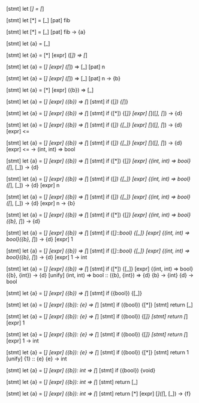
[stmt] let [_] = [_]

[stmt] let [*] = [_]
[pat] fib

[stmt] let [*] = [_]
[pat] fib -> {a}

[stmt] let {a} = [_]

[stmt] let {a} = [*]
[expr] ([_]) => [_]

[stmt] let {a} = [*]
[expr] ([*]) => [_]
[pat] n

[stmt] let {a} = [*]
[expr] ([*]) => [_]
[pat] n -> {b}

[stmt] let {a} = [*]
[expr] ({b}) => [_]

[stmt] let {a} = [*]
[expr] ({b}) => [*]
[stmt] if ([_]) {[_]}

[stmt] let {a} = [*]
[expr] ({b}) => [*]
[stmt] if ([*]) {[_]}
[expr] [_]([_], [_]) -> {d}

[stmt] let {a} = [*]
[expr] ({b}) => [*]
[stmt] if ([*]) {[_]}
[expr] [*]([_], [_]) -> {d}
[expr] <=

[stmt] let {a} = [*]
[expr] ({b}) => [*]
[stmt] if ([*]) {[_]}
[expr] [*]([_], [_]) -> {d}
[expr] <= -> (int, int) => bool

[stmt] let {a} = [*]
[expr] ({b}) => [*]
[stmt] if ([*]) {[_]}
[expr] {(int, int) => bool}([_], [_]) -> {d}

[stmt] let {a} = [*]
[expr] ({b}) => [*]
[stmt] if ([*]) {[_]}
[expr] {(int, int) => bool}([*], [_]) -> {d}
[expr] n

[stmt] let {a} = [*]
[expr] ({b}) => [*]
[stmt] if ([*]) {[_]}
[expr] {(int, int) => bool}([*], [_]) -> {d}
[expr] n -> {b}

[stmt] let {a} = [*]
[expr] ({b}) => [*]
[stmt] if ([*]) {[_]}
[expr] {(int, int) => bool}({b}, [_]) -> {d}

[stmt] let {a} = [*]
[expr] ({b}) => [*]
[stmt] if ([*]::bool) {[_]}
[expr] {(int, int) => bool}({b}, [*]) -> {d}
[expr] 1

[stmt] let {a} = [*]
[expr] ({b}) => [*]
[stmt] if ([*]::bool) {[_]}
[expr] {(int, int) => bool}({b}, [*]) -> {d}
[expr] 1 -> int

[stmt] let {a} = [*]
[expr] ({b}) => [*]
[stmt] if ([*]) {[_]}
[expr] {(int, int) => bool}({b}, {int}) -> {d}
[unify] (int, int) => bool :: ({b}, {int}) => {d}
{b} -> {int}
{d} -> bool

[stmt] let {a} = [*]
[expr] ({b}) => [*]
[stmt] if ({bool}) {[_]}

[stmt] let {a} = [*]
[expr] ({b}): {e} => [*]
[stmt] if ({bool}) {[*]}
[stmt] return [_]

[stmt] let {a} = [*]
[expr] ({b}): {e} => [*]
[stmt] if ({bool}) {[*]}
[stmt] return [*]
[expr] 1

[stmt] let {a} = [*]
[expr] ({b}): {e} => [*]
[stmt] if ({bool}) {[*]}
[stmt] return [*]
[expr] 1 -> int

[stmt] let {a} = [*]
[expr] ({b}): {e} => [*]
[stmt] if ({bool}) {[*]}
[stmt] return 1
[unify] {1} :: {e}
{e} -> int

[stmt] let {a} = [*]
[expr] ({b}): int => [*]
[stmt] if ({bool}) {void}

[stmt] let {a} = [*]
[expr] ({b}): int => [*]
[stmt] return [_]

[stmt] let {a} = [*]
[expr] ({b}): int => [*]
[stmt] return [*]
[expr] [_]([_], [_]) -> {f}



